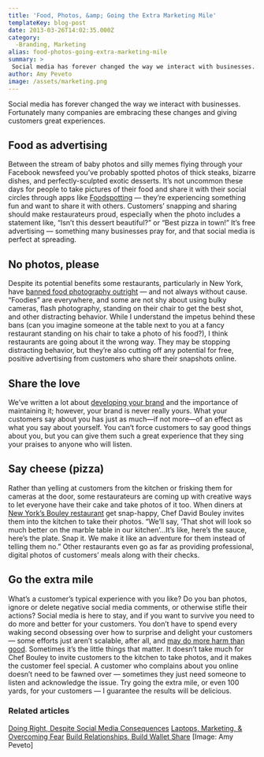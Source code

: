 ```yaml
---
title: 'Food, Photos, &amp; Going the Extra Marketing Mile'
templateKey: blog-post
date: 2013-03-26T14:02:35.000Z
category: 
  -Branding, Marketing
alias: food-photos-going-extra-marketing-mile
summary: > 
 Social media has forever changed the way we interact with businesses. Fortunately many companies are embracing these changes and giving customers great experiences.
author: Amy Peveto
image: /assets/marketing.png
---
```


Social media has forever changed the way we interact with businesses. Fortunately many companies are embracing these changes and giving customers great experiences.

Food as advertising
-------------------

Between the stream of baby photos and silly memes flying through your Facebook newsfeed you’ve probably spotted photos of thick steaks, bizarre dishes, and perfectly-sculpted exotic desserts. It’s not uncommon these days for people to take pictures of their food and share it with their social circles through apps like [Foodspotting](http://www.foodspotting.com/) — they’re experiencing something fun and want to share it with others. Customers’ snapping and sharing should make restaurateurs proud, especially when the photo includes a statement like, “Isn’t this dessert beautiful?” or “Best pizza in town!” It’s free advertising — something many businesses pray for, and that social media is perfect at spreading.

No photos, please
-----------------

Despite its potential benefits some restaurants, particularly in New York, have [banned food photography outright](http://newyork.cbslocal.com/2013/01/28/some-restaurants-ban-food-photography-by-customers/) — and not always without cause. “Foodies” are everywhere, and some are not shy about using bulky cameras, flash photography, standing on their chair to get the best shot, and other distracting behavior. While I understand the impetus behind these bans (can you imagine someone at the table next to you at a fancy restaurant standing on his chair to take a photo of his food?), I think restaurants are going about it the wrong way. They may be stopping distracting behavior, but they’re also cutting off any potential for free, positive advertising from customers who share their snapshots online.

Share the love
--------------

We’ve written a lot about [developing your brand](/insights/it-s-not-strategy-until-you-brand-it-part-2) and the importance of maintaining it; however, your brand is never really yours. What your customers say about you has just as much—if not more—of an effect as what you say about yourself. You can’t force customers to say good things about you, but you can give them such a great experience that they sing your praises to anyone who will listen.

Say cheese (pizza)
------------------

Rather than yelling at customers from the kitchen or frisking them for cameras at the door, some restaurateurs are coming up with creative ways to let everyone have their cake and take photos of it too. When diners at [New York’s Bouley restaurant](http://www.davidbouley.com/) get snap-happy, Chef David Bouley invites them into the kitchen to take their photos. “We’ll say, ‘That shot will look so much better on the marble table in our kitchen’...It’s like, here’s the sauce, here’s the plate. Snap it. We make it like an adventure for them instead of telling them no.” Other restaurants even go as far as providing professional, digital photos of customers’ meals along with their checks.

Go the extra mile
-----------------

What’s a customer’s typical experience with you like? Do you ban photos, ignore or delete negative social media comments, or otherwise stifle their actions? Social media is here to stay, and if you want to survive you need to do more and better for your customers. You don’t have to spend every waking second obsessing over how to surprise and delight your customers — some efforts just aren’t scalable, after all, and [may do more harm than good](http://www.convinceandconvert.com/social-media-case-studies/social-media-stunts-do-more-harm-than-good/). Sometimes it’s the little things that matter. It doesn’t take much for Chef Bouley to invite customers to the kitchen to take photos, and it makes the customer feel special. A customer who complains about you online doesn’t need to be fawned over — sometimes they just need someone to listen and acknowledge the issue. Try going the extra mile, or even 100 yards, for your customers — I guarantee the results will be delicious.

### Related articles

[Doing Right, Despite Social Media Consequences](/insights/doing-right-despite-social-media-consequences) [Laptops, Marketing, & Overcoming Fear](/insights/laptops-marketing-overcoming-fear) [Build Relationships, Build Wallet Share](/insights/build-relationships-build-wallet-share) \[Image: Amy Peveto\]